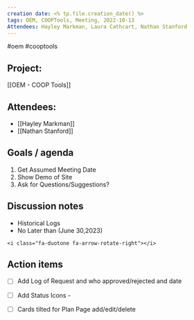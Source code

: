 ```yaml
---
creation date: <% tp.file.creation_date() %>
tags: OEM, COOPTools, Meeting, 2022-10-13
Attendees: Hayley Markman, Laura Cathcart, Nathan Stanford
---
```

#oem #cooptools 

## Project:
[[OEM - COOP Tools]]

## Attendees:
* [[Hayley Markman]]
* [[Nathan Stanford]]

## Goals / agenda 
1. Get Assumed Meeting Date
2. Show Demo of Site
3. Ask for Questions/Suggestions?

## Discussion notes
- Historical Logs
- No Later than (June 30,2023)

```
<i class="fa-duotone fa-arrow-rotate-right"></i>
```

## Action items
- [ ] Add Log of Request and who approved/rejected and date
- [ ] Add Status Icons - 
- [ ] Cards tilted for Plan Page add/edit/delete


